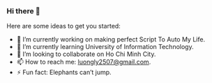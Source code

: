 ### Hi there 👋
Here are some ideas to get you started:

- 🔭 I’m currently working on making perfect Script To Auto My Life.
- 🌱 I’m currently learning University of Information Technology.
- 👯 I’m looking to collaborate on Ho Chi Minh City.
- 📫 How to reach me: luongly2507@gmail.com.
- ⚡ Fun fact:  Elephants can’t jump.
